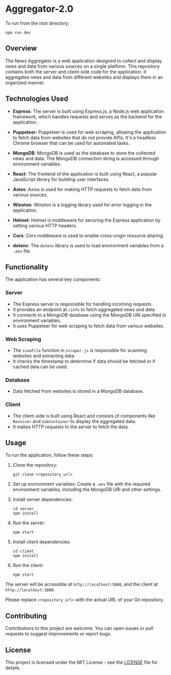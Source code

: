 # Aggregator-2.0

To run from the root directory:

   ```
   npm run dev
   ```

## Overview
The News Aggregator is a web application designed to collect and display news and data from various sources on a single platform. This repository contains both the server and client-side code for the application. It aggregates news and data from different websites and displays them in an organized manner.

## Technologies Used
- **Express**: The server is built using Express.js, a Node.js web application framework, which handles requests and serves as the backend for the application.

- **Puppeteer**: Puppeteer is used for web scraping, allowing the application to fetch data from websites that do not provide APIs. It's a headless Chrome browser that can be used for automated tasks.

- **MongoDB**: MongoDB is used as the database to store the collected news and data. The MongoDB connection string is accessed through environment variables.

- **React**: The frontend of the application is built using React, a popular JavaScript library for building user interfaces.

- **Axios**: Axios is used for making HTTP requests to fetch data from various sources.

- **Winston**: Winston is a logging library used for error logging in the application.

- **Helmet**: Helmet is middleware for securing the Express application by setting various HTTP headers.

- **Cors**: Cors middleware is used to enable cross-origin resource sharing.

- **dotenv**: The `dotenv` library is used to load environment variables from a `.env` file.

## Functionality
The application has several key components:

### Server
- The Express server is responsible for handling incoming requests.
- It provides an endpoint at `/info` to fetch aggregated news and data.
- It connects to a MongoDB database using the MongoDB URI specified in environment variables.
- It uses Puppeteer for web scraping to fetch data from various websites.

### Web Scraping
- The `scanFile` function in `scraper.js` is responsible for scanning websites and extracting data.
- It checks the timestamp to determine if data should be fetched or if cached data can be used.

### Database
- Data fetched from websites is stored in a MongoDB database.

### Client
- The client-side is built using React and consists of components like `Receiver` and `SubContainer` to display the aggregated data.
- It makes HTTP requests to the server to fetch the data.

## Usage
To run the application, follow these steps:

1. Clone the repository:
   ```
   git clone <repository_url>
   ```

2. Set up environment variables:
   Create a `.env` file with the required environment variables, including the MongoDB URI and other settings.

3. Install server dependencies:
   ```
   cd server
   npm install
   ```

4. Run the server:
   ```
   npm start
   ```

5. Install client dependencies:
   ```
   cd client
   npm install
   ```

6. Run the client:
   ```
   npm start
   ```

The server will be accessible at `http://localhost:5000`, and the client at `http://localhost:3000`.

Please replace `<repository_url>` with the actual URL of your Git repository.

## Contributing
Contributions to this project are welcome. You can open issues or pull requests to suggest improvements or report bugs.

## License
This project is licensed under the MIT License - see the [LICENSE](LICENSE) file for details.

